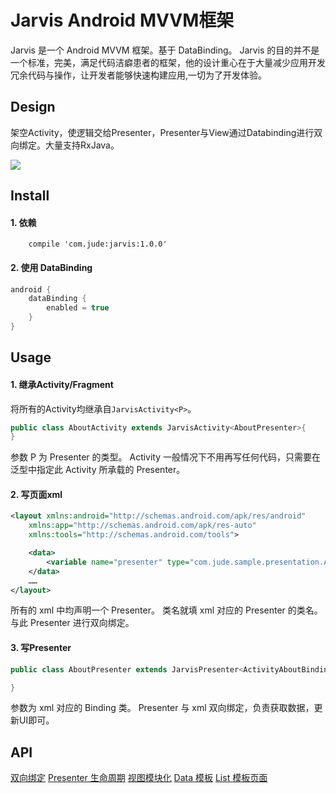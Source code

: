 # Jarvis Android MVVM框架
Jarvis 是一个 Android MVVM 框架。基于 DataBinding。
Jarvis 的目的并不是一个标准，完美，满足代码洁癖患者的框架，他的设计重心在于大量减少应用开发冗余代码与操作，让开发者能够快速构建应用,一切为了开发体验。



## Design
架空Activity，使逻辑交给Presenter，Presenter与View通过Databinding进行双向绑定。大量支持RxJava。

![](img/image.png)


## Install

#### 1. 依赖
```grovvy
    compile 'com.jude:jarvis:1.0.0'
```

#### 2. 使用 DataBinding

```groovy
android {
    dataBinding {
        enabled = true
    }
}
```

## Usage
#### 1. 继承Activity/Fragment
将所有的Activity均继承自`JarvisActivity<P>`。
```java
public class AboutActivity extends JarvisActivity<AboutPresenter>{
}
```
参数 P 为 Presenter 的类型。
Activity 一般情况下不用再写任何代码，只需要在泛型中指定此 Activity 所承载的 Presenter。

#### 2. 写页面xml
```xml
<layout xmlns:android="http://schemas.android.com/apk/res/android"
    xmlns:app="http://schemas.android.com/apk/res-auto"
    xmlns:tools="http://schemas.android.com/tools">

    <data>
        <variable name="presenter" type="com.jude.sample.presentation.AboutPresenter"/>
    </data>
    ……
</layout>
```
所有的 xml 中均声明一个 Presenter。 类名就填 xml 对应的 Presenter 的类名。与此 Presenter 进行双向绑定。

#### 3. 写Presenter
```java
public class AboutPresenter extends JarvisPresenter<ActivityAboutBinding> {

}
```
参数为 xml 对应的 Binding 类。
Presenter 与 xml 双向绑定，负责获取数据，更新UI即可。

## API
[双向绑定](./doc/tow-way-binding.md)
[Presenter 生命周期](./doc/presenter.md)
[视图模块化](./doc/view_module.md)
[Data 模板](./doc/data.md)
[List 模板页面](./doc/list.md)